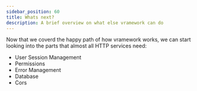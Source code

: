```yaml
---
sidebar_position: 60
title: Whats next?
description: A brief overview on what else vramework can do
---
```


Now that we coverd the happy path of how vramework works, we can start looking into the parts that almost all HTTP services need:

- User Session Management
- Permissions
- Error Management
- Database
- Cors
